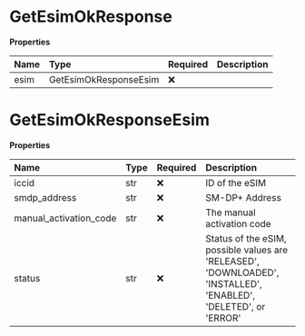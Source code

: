 # GetEsimOkResponse

**Properties**

| Name | Type                  | Required | Description |
| :--- | :-------------------- | :------- | :---------- |
| esim | GetEsimOkResponseEsim | ❌       |             |

# GetEsimOkResponseEsim

**Properties**

| Name                   | Type | Required | Description                                                                                                     |
| :--------------------- | :--- | :------- | :-------------------------------------------------------------------------------------------------------------- |
| iccid                  | str  | ❌       | ID of the eSIM                                                                                                  |
| smdp_address           | str  | ❌       | SM-DP+ Address                                                                                                  |
| manual_activation_code | str  | ❌       | The manual activation code                                                                                      |
| status                 | str  | ❌       | Status of the eSIM, possible values are 'RELEASED', 'DOWNLOADED', 'INSTALLED', 'ENABLED', 'DELETED', or 'ERROR' |
